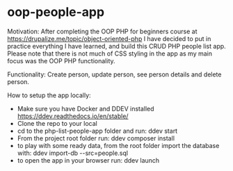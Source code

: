 # oop-people-app

Motivation:
After completing the OOP PHP for beginners course at https://drupalize.me/topic/object-oriented-php
I have decided to put in practice everything I have learned, and build this CRUD PHP people list app.
Please note that there is not much of CSS styling in the app as my main focus was the OOP PHP functionality.

Functionality:
Create person, update person, see person details and delete person.

How to setup the app locally:
 - Make sure you have Docker and DDEV installed https://ddev.readthedocs.io/en/stable/
 - Clone the repo to your local
 - cd to the php-list-people-app folder and run:
 ddev start
 - From the project root folder run:
 ddev composer install
 - to play with some ready data, from the root folder import the database with:
 ddev import-db --src=people.sql
 - to open the app in your browser run:
 ddev launch
